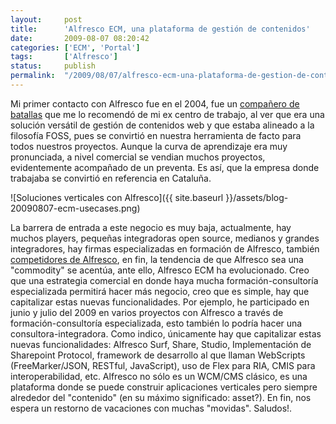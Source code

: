 ```yaml
---
layout:     post
title:      'Alfresco ECM, una plataforma de gestión de contenidos'
date:       2009-08-07 08:20:42
categories: ['ECM', 'Portal']
tags:       ['Alfresco']
status:     publish 
permalink:  "/2009/08/07/alfresco-ecm-una-plataforma-de-gestion-de-contenidos/"
---
```

Mi primer contacto con Alfresco fue en el 2004, fue un [compañero de batallas](http://asdelivered.blogspot.com "El Alquimista") que me lo recomendó de mi ex centro de trabajo, al ver que era una solución versátil de gestión de contenidos web y que estaba alineado a la filosofía FOSS, pues se convirtió en nuestra herramienta de facto para todos nuestros proyectos. Aunque la curva de aprendizaje era muy pronunciada, a nivel comercial se vendian muchos proyectos, evidentemente acompañado de un preventa. Es así, que la empresa donde trabajaba se convirtió en referencia en Cataluña.

![Soluciones verticales con Alfresco]({{ site.baseurl }}/assets/blog-20090807-ecm-usecases.png)  

<!-- more -->

La barrera de entrada a este negocio es muy baja, actualmente, hay muchos players, pequeñas integradoras open source, medianos y grandes integradores, hay firmas especializadas en formación de Alfresco, también [competidores de Alfresco](http://www.nuxeo.com/ "Nuxeo"), en fin, la tendencia de que Alfresco sea una "commodity" se acentúa, ante ello, Alfresco ECM ha evolucionado.
Creo que una estrategia comercial en donde haya mucha formación-consultoría especializada permitirá hacer más negocio, creo que es simple, hay que capitalizar estas nuevas funcionalidades. Por ejemplo, he participado en junio y julio del 2009 en varios proyectos con Alfresco a través de formación-consultoría especializada, esto también lo podría hacer una consultora-integradora. Como indico, únicamente hay que capitalizar estas nuevas funcionalidades: Alfresco Surf, Share, Studio, Implementación de Sharepoint Protocol, framework de desarrollo al que llaman WebScripts (FreeMarker/JSON, RESTful, JavaScript), uso de Flex para RIA, CMIS para interoperabilidad, etc.
Alfresco no sólo es un WCM/CMS clásico, es una plataforma donde se puede construir aplicaciones verticales pero siempre alrededor del "contenido" (en su máximo significado: asset?).
En fin, nos espera un restorno de vacaciones con muchas "movidas".
Saludos!.
